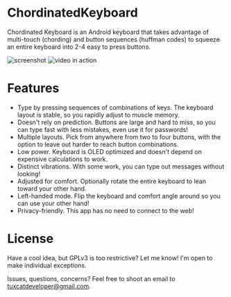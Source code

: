 # ChordinatedKeyboard
Chordinated Keyboard is an Android keyboard that takes advantage of multi-touch (chording) and button sequences (huffman codes) to squeeze an entire keyboard into 2-4 easy to press buttons.

![screenshot](https://user-images.githubusercontent.com/1109288/140873936-70bbe597-9b89-47d8-bddc-858147258ccf.png)
![video in action](https://user-images.githubusercontent.com/1109288/140873861-9512ae26-a8bd-4006-afd7-c5a1476d207d.gif)

# Features
- Type by pressing sequences of combinations of keys. The keyboard layout is stable, so you rapidly adjust to muscle memory.
- Doesn't rely on prediction. Buttons are large and hard to miss, so you can type fast with less mistakes, even use it for passwords!
- Multiple layouts. Pick from anywhere from two to four buttons, with the option to leave out harder to reach button combinations.
- Low power. Keyboard is OLED optimized and doesn't depend on expensive calculations to work.
- Distinct vibrations. With some work, you can type out messages without looking!
- Adjusted for comfort. Optionally rotate the entire keyboard to lean toward your other hand.
- Left-handed mode. Flip the keyboard and comfort angle around so you can use your other hand!
- Privacy-friendly. This app has no need to connect to the web!

# License
Have a cool idea, but GPLv3 is too restrictive? Let me know! I'm open to make individual exceptions.

Issues, questions, concerns? Feel free to shoot an email to tuxcatdeveloper@gmail.com.
